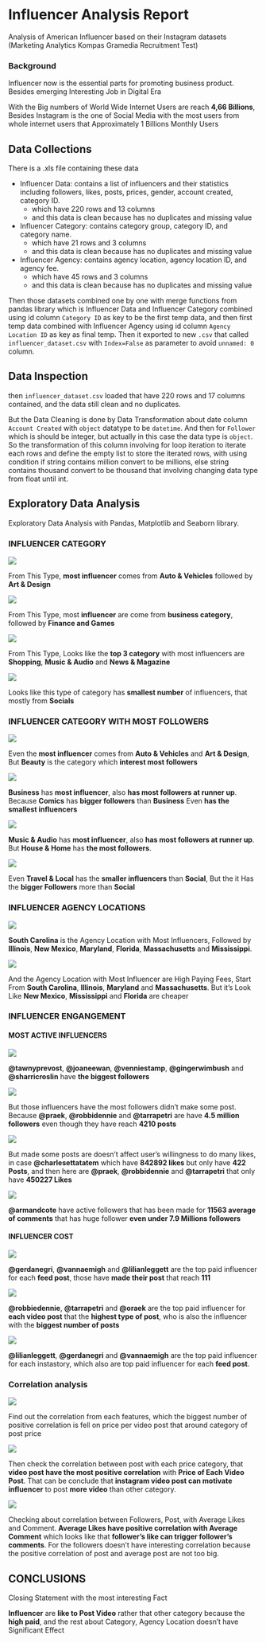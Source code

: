 # Influencer Analysis Report
Analysis of American Influencer based on their Instagram datasets (Marketing Analytics Kompas Gramedia Recruitment Test)

### Background
Influencer now is the essential parts for promoting business product. Besides emerging Interesting Job in Digital Era

With the Big numbers of World Wide Internet Users are reach **4,66 Billions**, Besides Instagram is the one of Social Media with the most users from whole internet users that Approximately 1 Billions Monthly Users

## Data Collections
There is a .xls file containing these data 
- Influencer Data: contains a list of influencers and their statistics including followers, likes, posts, prices, gender, account created, category ID.
  - which have 220 rows and 13 columns
  - and this data is clean because has no duplicates and missing value   
- Influencer Category: contains category group, category ID, and category name.
  - which have 21 rows and 3 columns
  - and this data is clean because has no duplicates and missing value
- Influencer Agency: contains agency location, agency location ID, and agency fee.
  - which have 45 rows and 3 columns
  - and this data is clean because has no duplicates and missing value

Then those datasets combined one by one with merge functions from pandas library which is Influencer Data and Influencer Category combined using id column `Category ID` as key to be the first temp data, and then first temp data combined with Influencer Agency using id column `Agency Location ID` as key as final temp. Then it exported to new `.csv` that called `influencer_dataset.csv` with `Index=False` as parameter to avoid `unnamed: 0` column.


## Data Inspection
then `influencer_dataset.csv` loaded that have 220 rows and 17 columns contained, and the data still clean and no duplicates.

But the Data Cleaning is done by Data Transformation about date column `Account Created` with `object` datatype to be `datetime`. And then for `Follower` which is should be integer, but actually in this case the data type is `object`. So the transformation of this column involving for loop iteration to iterate each rows and define the empty list to store the iterated rows, with using condition if string contains million convert to be millions, else string contains thousand convert to be thousand that involving changing data type from float until int.

## Exploratory Data Analysis
Exploratory Data Analysis with Pandas, Matplotlib and Seaborn library.

### INFLUENCER CATEGORY
![](https://github.com/hendrywijaya98/American-Influencer-Analysis-Project/blob/main/images/category_group1.png)

From This Type, **most influencer** comes from **Auto & Vehicles** followed by **Art & Design**


![](https://github.com/hendrywijaya98/American-Influencer-Analysis-Project/blob/main/images/category_group2.png)

From This Type, most **influencer** are come from **business category**, followed by **Finance and Games**


![](https://github.com/hendrywijaya98/American-Influencer-Analysis-Project/blob/main/images/category_group3.png)

From This Type, Looks like the **top 3 category** with most influencers are **Shopping**, **Music & Audio** and **News & Magazine**


![](https://github.com/hendrywijaya98/American-Influencer-Analysis-Project/blob/main/images/category_group4.png)

Looks like this type of category has **smallest number** of influencers, that mostly from **Socials**


### INFLUENCER CATEGORY WITH MOST FOLLOWERS
![](https://github.com/hendrywijaya98/American-Influencer-Analysis-Project/blob/main/images/follower_category_group1.png)

Even the **most influencer** comes from **Auto & Vehicles** and **Art & Design**, But **Beauty** is the category which **interest most followers**


![](https://github.com/hendrywijaya98/American-Influencer-Analysis-Project/blob/main/images/follower_category_group2.png)

**Business** has **most influencer**, also **has most followers at runner up**. Because **Comics** has **bigger followers** than **Business** Even **has the smallest influencers**


![](https://github.com/hendrywijaya98/American-Influencer-Analysis-Project/blob/main/images/follower_category_group3.png)

**Music & Audio** has **most influencer**, also **has most followers at runner up**. But **House & Home** has **the most followers**.


![](https://github.com/hendrywijaya98/American-Influencer-Analysis-Project/blob/main/images/follower_category_group4.png)

Even **Travel & Local** has the **smaller influencers** than **Social**, But the it Has the **bigger Followers** more than **Social**


### INFLUENCER AGENCY LOCATIONS
![](https://github.com/hendrywijaya98/American-Influencer-Analysis-Project/blob/main/images/most_agency_loc.png)

**South Carolina** is the Agency Location with Most Influencers, Followed by **Illinois**, **New Mexico**, **Maryland**, **Florida**, **Massachusetts** and **Mississippi**.


![](https://github.com/hendrywijaya98/American-Influencer-Analysis-Project/blob/main/images/agency_with_most_fees.png)

And the Agency Location with Most Influencer are High Paying Fees, Start From **South Carolina**, **Illinois**, **Maryland** and **Massachusetts**. But it’s Look Like **New Mexico**, **Mississippi** and **Florida** are cheaper


### INFLUENCER ENGANGEMENT 
#### MOST ACTIVE INFLUENCERS

![](https://github.com/hendrywijaya98/American-Influencer-Analysis-Project/blob/main/images/most_foll_influen.png)

**@tawnyprevost**, **@joaneewan**, **@venniestamp**, **@gingerwimbush** and **@sharricroslin** have **the biggest followers**


![](https://github.com/hendrywijaya98/American-Influencer-Analysis-Project/blob/main/images/most_post_influen.png)

But those influencers have the most followers didn’t make some post. Because **@praek**, **@robbidennie** and **@tarrapetri** are have **4.5 million followers** even though they have reach **4210 posts**


![](https://github.com/hendrywijaya98/American-Influencer-Analysis-Project/blob/main/images/most_postlikes_influen.png)

But made some posts are doesn’t affect user’s willingness to do many likes, in case **@charlesettatatem**  which have **842892 likes** but only have **422 Posts**, and then here are **@praek**, **@robbidennie** and **@tarrapetri** that only have **450227 Likes**



![](https://github.com/hendrywijaya98/American-Influencer-Analysis-Project/blob/main/images/most_postcom_influen.png)

**@armandcote** have active followers that has been made for **11563 average of comments** that has huge follower **even under 7.9 Millions followers**


#### INFLUENCER COST

![](https://github.com/hendrywijaya98/American-Influencer-Analysis-Project/blob/main/images/most_postprice_influen.png)

**@gerdanegri**, **@vannaemigh** and **@lilianleggett** are the top paid influencer for each **feed post**, those have **made their post** that reach **111**


![](https://github.com/hendrywijaya98/American-Influencer-Analysis-Project/blob/main/images/most_videoprice_influen.png)

**@robbiedennie**, **@tarrapetri** and **@oraek** are the top paid influencer for **each video post** that the **highest type of post**, who is also the influencer with the **biggest number of posts**


![](https://github.com/hendrywijaya98/American-Influencer-Analysis-Project/blob/main/images/most_storyprice_influen.png)

**@lilianleggett**, **@gerdanegri** and **@vannaemigh** are the top paid influencer for each instastory, which also are top paid influencer for each **feed post**. 


### Correlation analysis

![](https://github.com/hendrywijaya98/American-Influencer-Analysis-Project/blob/main/images/multivar_corr.png)

Find out the correlation from each features, which the biggest number of positive correlation is fell on price per video post that around category of post price 


![](https://github.com/hendrywijaya98/American-Influencer-Analysis-Project/blob/main/images/price_post_corr.png)

Then check the correlation between post with each price category, that **video post have the most positive correlation** with **Price of Each Video Post**. That can be conclude that **instagram video post can motivate influencer** to post **more video** than other category.


![](https://github.com/hendrywijaya98/American-Influencer-Analysis-Project/blob/main/images/enggange_corr.png)

Checking about correlation between Followers, Post, with Average Likes and Comment. **Average Likes have positive correlation with Average Comment** which looks like that **follower’s like can trigger follower’s comments**. For the followers doesn’t have interesting correlation because the positive correlation of post and average post are not too big.

## CONCLUSIONS
Closing Statement with the most interesting Fact

**Influencer** are **like to Post Video** rather that other category because the **high paid**, and the rest about Category, Agency Location doesn’t have Significant Effect
